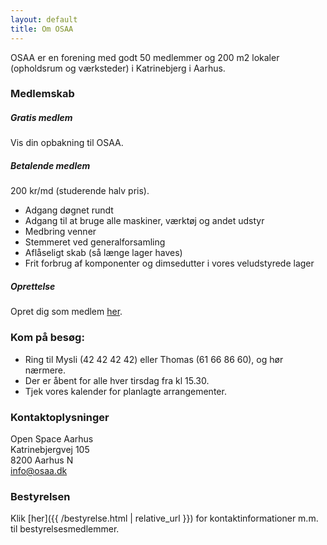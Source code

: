 ```yaml
---
layout: default
title: Om OSAA
---
```


OSAA er en forening med godt 50 medlemmer og 200 m2 lokaler (opholdsrum og værksteder) i Katrinebjerg i Aarhus.

### Medlemskab

##### Gratis medlem

Vis din opbakning til OSAA.

##### Betalende medlem

200 kr/md (studerende halv pris).

+ Adgang døgnet rundt
+ Adgang til at bruge alle maskiner, værktøj og andet udstyr </li>
+ Medbring venner
+ Stemmeret ved generalforsamling
+ Aflåseligt skab (så længe lager haves)
+ Frit forbrug af komponenter og dimsedutter i vores veludstyrede lager

##### Oprettelse

Opret dig som medlem [her](hal.osaa.dk).

### Kom på besøg:
+ Ring til Mysli (42 42 42 42) eller Thomas (61 66 86 60), og hør nærmere.
+ Der er åbent for alle hver tirsdag fra kl 15.30.
+ Tjek vores kalender for planlagte arrangementer.

### Kontaktoplysninger

Open Space Aarhus <br>
Katrinebjergvej 105 <br>
8200 Aarhus N <br>
<info@osaa.dk> <br>

### Bestyrelsen

Klik [her]({{ /bestyrelse.html | relative_url }}) for kontaktinformationer m.m. til bestyrelsesmedlemmer.
